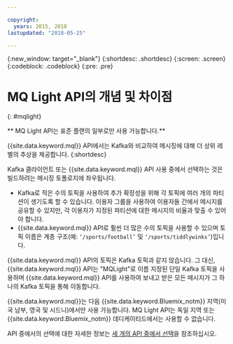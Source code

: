 ```yaml
---

copyright:
  years: 2015, 2018
lastupdated: "2018-05-25"

---
```


{:new_window: target="_blank"}
{:shortdesc: .shortdesc}
{:screen: .screen}
{:codeblock: .codeblock}
{:pre: .pre}

# MQ Light API의 개념 및 차이점
{: #mqlight}

** MQ Light API는 표준 플랜의 일부로만 사용 가능합니다.**
<br/>

{{site.data.keyword.mql}} API에서는 Kafka와 비교하여 메시징에 대해 더 상위 레벨의 추상을 제공합니다.
{:shortdesc}

Kafka 클라이언트 또는 {{site.data.keyword.mql}} API 사용 중에서 선택하는 것은
빌드하려는 메시징 토폴로지에 좌우됩니다.

* Kafka로 적은 수의 토픽을 사용하여 추가 확장성을 위해 각 토픽에 여러 개의 파티션이 생기도록 할 수 있습니다. 이용자 그룹을 사용하여 이용자들 간에서 메시지를 공유할 수 있지만, 각 이용자가 지정된 파티션에 대한 메시지의 비율과 맞출 수 있어야 합니다.
* {{site.data.keyword.mql}} API로 훨씬 더 많은 수의 토픽을 사용할 수 있으며 토픽 이름은 계층 구조(예: <code>‘/sports/football’</code> 및 <code>‘/sports/tiddlywinks’</code>)입니다. 

{{site.data.keyword.mql}} API의 토픽은 Kafka 토픽과 같지 않습니다. 그 대신, {{site.data.keyword.mql}} API는
"MQLight"로 이름 지정된 단일 Kafka 토픽을 사용하며 {{site.data.keyword.mql}} API를 사용하여 보내고 받은 모든 메시지가 그 하나의 Kafka 토픽을 통해 이동합니다.

{{site.data.keyword.mql}}는 다음 {{site.data.keyword.Bluemix_notm}} 지역(미국 남부, 영국 및 시드니)에서만 사용 가능합니다. MQ Light API는 독일 지역 또는 {{site.data.keyword.Bluemix_notm}} 데디케이티드에서는 사용할 수 없습니다.

<!-- begin STAGING ONLY -->
API 중에서의 선택에 대한 자세한 정보는 [세 개의 API 중에서 선택](/docs/services/MessageHub/messagehub087.html)을 참조하십시오.
<!-- end STAGING ONLY -->

